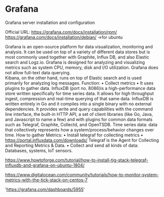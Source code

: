 # Grafana
Grafana server installation and configuration

Official URL: 	https://grafana.com/docs/installation/rpm/
https://grafana.com/docs/installation/debian/ 		->for ubuntu

Grafana is an open-source platform for data visualization, monitoring and analysis. It can be used on top of a variety of different data stores but is most commonly used together with Graphite, Influx DB, and also Elastic search and Logz.io.
Grafana is designed for analyzing and visualizing metrics such as system CPU, memory, disk and I/O utilization. Grafana does not allow full-text data querying. 	
Kibana, on the other hand, runs on top of Elastic search and is used primarily for analyzing log messages.
Function: 
•	Collect metrics
•	It uses plugins to gather data.
InfluxDB (port no. 8086)is a high-performance data store written specifically for time series data. It allows for high throughput ingest, compression and real-time querying of that same data. InfluxDB is written entirely in Go and it compiles into a single binary with no external dependencies. It provides write and query capabilities with the command line interface, the built-in HTTP API, a set of client libraries (like Go, Java, and Javascript to name a few) and with plugins for common data formats such as Telegraf, Graphite, Collectd, and OpenTSDB.
Time series data: data that collectively represents how a system/process/behavior changes over time.
How to gather Metrics: 
•	Install telegraf for collecting metrics	
•	https://portal.influxdata.com/downloads/
Telegraf is the Agent for Collecting and Reporting Metrics & Data.
•	Collect and send all kinds of data: Databases, systems, IoT sensors.


https://www.howtoforge.com/tutorial/how-to-install-tig-stack-telegraf-influxdb-and-grafana-on-ubuntu-1804/

https://www.digitalocean.com/community/tutorials/how-to-monitor-system-metrics-with-the-tick-stack-on-centos-7

'https://grafana.com/dashboards/5955'
